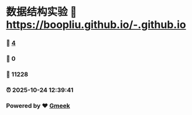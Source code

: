 # 数据结构实验 :link: https://boopliu.github.io/-.github.io 
### :page_facing_up: [4](https://boopliu.github.io/-.github.io/tag.html) 
### :speech_balloon: 0 
### :hibiscus: 11228 
### :alarm_clock: 2025-10-24 12:39:41 
### Powered by :heart: [Gmeek](https://github.com/Meekdai/Gmeek)
